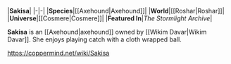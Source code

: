 |**Sakisa**|
|-|-|
|**Species**|[[Axehound\|Axehound]]|
|**World**|[[Roshar\|Roshar]]|
|**Universe**|[[Cosmere\|Cosmere]]|
|**Featured In**|*The Stormlight Archive*|

**Sakisa** is an [[Axehound\|axehound]] owned by [[Wikim Davar\|Wikim Davar]]. She enjoys playing catch with a cloth wrapped ball.



https://coppermind.net/wiki/Sakisa